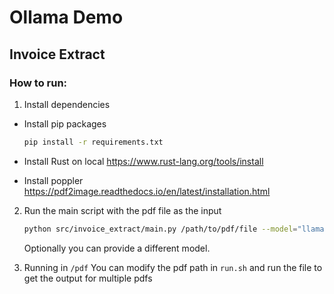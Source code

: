 # Ollama Demo

## Invoice Extract
### How to run:

1. Install dependencies
- Install pip packages
   ```bash
   pip install -r requirements.txt
   ```
- Install Rust on local
   https://www.rust-lang.org/tools/install

- Install poppler
   https://pdf2image.readthedocs.io/en/latest/installation.html

2. Run the main script with the pdf file as the input
   ```bash
   python src/invoice_extract/main.py /path/to/pdf/file --model="llama2"
   ```
   Optionally you can provide a different model.

3. Running in `/pdf`
You can modify the pdf path in `run.sh` and run the file to get the output for multiple pdfs
